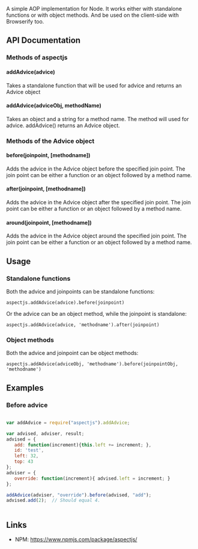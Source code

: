 A simple AOP implementation for Node.  It works either with standalone functions or with object methods.  And be used
on the client-side with Browserify too.

## API Documentation

### Methods of aspectjs

#### addAdvice(advice)
Takes a standalone function that will be used for advice and returns an Advice object

#### addAdvice(adviceObj, methodName)
Takes an object and a string for a method name.  The method will used for advice.  addAdvice() returns an Advice object.

### Methods of the Advice object

#### before(joinpoint, [methodname])
Adds the advice in the Advice object before the specified join point.  The join point can be either a function or an object followed by a method name.

#### after(joinpoint, [methodname])
Adds the advice in the Advice object after the specified join point.  The join point can be either a function or an object followed by a method name.


#### around(joinpoint, [methodname])
Adds the advice in the Advice object around the specified join point.  The join point can be either a function or an object followed by a method name.


## Usage
### Standalone functions
Both the advice and joinpoints can be standalone functions:  

``aspectjs.addAdvice(advice).before(joinpoint)``

Or the advice can be an object method, while the joinpoint is standalone: 

``aspectjs.addAdvice(advice, 'methodname').after(joinpoint)``

### Object methods
Both the advice and joinpoint can be object methods: 

``aspectjs.addAdvice(adviceObj, 'methodname').before(joinpointObj, 'methodname')``


## Examples

### Before advice
``` javascript

var addAdvice = require("aspectjs").addAdvice;

var advised, adviser, result;
advised = {
   add: function(increment){this.left += increment; }, 
   id: 'test', 
   left: 32, 
   top: 43
};
adviser = {
   override: function(increment){ advised.left = increment; }
};

addAdvice(adviser, "override").before(advised, "add");
advised.add(2);  // Should equal 4.  
            
```

## Links
* NPM:  https://www.npmjs.com/package/aspectjs/

